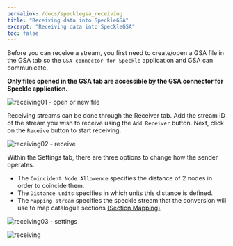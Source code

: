 ```yaml
---
permalink: /docs/specklegsa_receiving
title: "Receiving data into SpeckleGSA"
excerpt: "Receiving data into SpeckleGSA"
toc: false
---
```

Before you can receive a stream, you first need to create/open a GSA file in the GSA tab so the `GSA connector for Speckle` application and GSA can communicate.

**Only files opened in the GSA tab are accessible by the GSA connector for Speckle application.**

![receiving01 - open or new file]({{site.baseurl}}/assets/images/quick_start/receiving01.png)

Receiving streams can be done through the Receiver tab. Add the stream ID of the stream you wish to receive using the `Add Receiver` button. Next, click on  the `Receive` button to start receiving.

![receiving02 - receive]({{site.baseurl}}/assets/images/quick_start/receiving02.png)

Within the Settings tab, there are three options to change how the sender operates.
- The `Coincident Node Allowence` specifies the distance of 2 nodes in order to coincide them.
- The `Distance units` specifies in which units this distance is defined.
- The `Mapping stream` specifies the speckle stream that the conversion will use to map catalogue sections [ (Section Mapping)](06_section_mapping.md).

![receiving03 - settings]({{site.baseurl}}/assets/images/quick_start/receiving03.png)

![receiving]({{site.baseurl}}/assets/images/quick_start/receiving.gif)